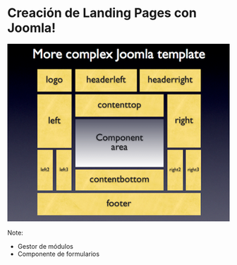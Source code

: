 # Creación de Landing Pages con Joomla!
<img src="/images/module-positions-complex.png"/>


Note:
- Gestor de módulos
- Componente de formularios
